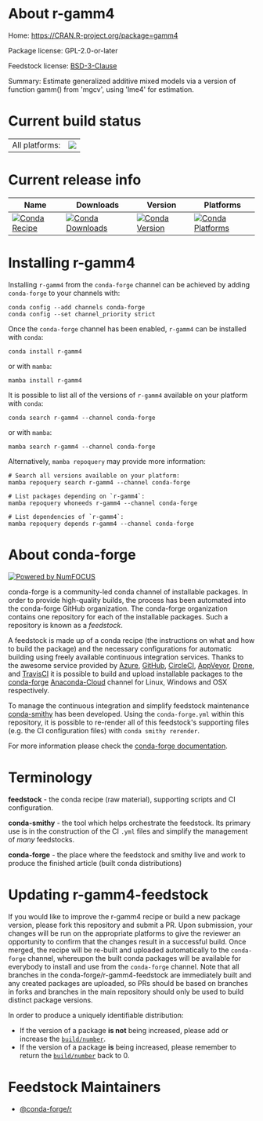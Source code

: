 About r-gamm4
=============

Home: https://CRAN.R-project.org/package=gamm4

Package license: GPL-2.0-or-later

Feedstock license: [BSD-3-Clause](https://github.com/conda-forge/r-gamm4-feedstock/blob/main/LICENSE.txt)

Summary: Estimate generalized additive mixed models via a version of function gamm() from 'mgcv', using 'lme4' for estimation.

Current build status
====================


<table><tr><td>All platforms:</td>
    <td>
      <a href="https://dev.azure.com/conda-forge/feedstock-builds/_build/latest?definitionId=2637&branchName=main">
        <img src="https://dev.azure.com/conda-forge/feedstock-builds/_apis/build/status/r-gamm4-feedstock?branchName=main">
      </a>
    </td>
  </tr>
</table>

Current release info
====================

| Name | Downloads | Version | Platforms |
| --- | --- | --- | --- |
| [![Conda Recipe](https://img.shields.io/badge/recipe-r--gamm4-green.svg)](https://anaconda.org/conda-forge/r-gamm4) | [![Conda Downloads](https://img.shields.io/conda/dn/conda-forge/r-gamm4.svg)](https://anaconda.org/conda-forge/r-gamm4) | [![Conda Version](https://img.shields.io/conda/vn/conda-forge/r-gamm4.svg)](https://anaconda.org/conda-forge/r-gamm4) | [![Conda Platforms](https://img.shields.io/conda/pn/conda-forge/r-gamm4.svg)](https://anaconda.org/conda-forge/r-gamm4) |

Installing r-gamm4
==================

Installing `r-gamm4` from the `conda-forge` channel can be achieved by adding `conda-forge` to your channels with:

```
conda config --add channels conda-forge
conda config --set channel_priority strict
```

Once the `conda-forge` channel has been enabled, `r-gamm4` can be installed with `conda`:

```
conda install r-gamm4
```

or with `mamba`:

```
mamba install r-gamm4
```

It is possible to list all of the versions of `r-gamm4` available on your platform with `conda`:

```
conda search r-gamm4 --channel conda-forge
```

or with `mamba`:

```
mamba search r-gamm4 --channel conda-forge
```

Alternatively, `mamba repoquery` may provide more information:

```
# Search all versions available on your platform:
mamba repoquery search r-gamm4 --channel conda-forge

# List packages depending on `r-gamm4`:
mamba repoquery whoneeds r-gamm4 --channel conda-forge

# List dependencies of `r-gamm4`:
mamba repoquery depends r-gamm4 --channel conda-forge
```


About conda-forge
=================

[![Powered by
NumFOCUS](https://img.shields.io/badge/powered%20by-NumFOCUS-orange.svg?style=flat&colorA=E1523D&colorB=007D8A)](https://numfocus.org)

conda-forge is a community-led conda channel of installable packages.
In order to provide high-quality builds, the process has been automated into the
conda-forge GitHub organization. The conda-forge organization contains one repository
for each of the installable packages. Such a repository is known as a *feedstock*.

A feedstock is made up of a conda recipe (the instructions on what and how to build
the package) and the necessary configurations for automatic building using freely
available continuous integration services. Thanks to the awesome service provided by
[Azure](https://azure.microsoft.com/en-us/services/devops/), [GitHub](https://github.com/),
[CircleCI](https://circleci.com/), [AppVeyor](https://www.appveyor.com/),
[Drone](https://cloud.drone.io/welcome), and [TravisCI](https://travis-ci.com/)
it is possible to build and upload installable packages to the
[conda-forge](https://anaconda.org/conda-forge) [Anaconda-Cloud](https://anaconda.org/)
channel for Linux, Windows and OSX respectively.

To manage the continuous integration and simplify feedstock maintenance
[conda-smithy](https://github.com/conda-forge/conda-smithy) has been developed.
Using the ``conda-forge.yml`` within this repository, it is possible to re-render all of
this feedstock's supporting files (e.g. the CI configuration files) with ``conda smithy rerender``.

For more information please check the [conda-forge documentation](https://conda-forge.org/docs/).

Terminology
===========

**feedstock** - the conda recipe (raw material), supporting scripts and CI configuration.

**conda-smithy** - the tool which helps orchestrate the feedstock.
                   Its primary use is in the construction of the CI ``.yml`` files
                   and simplify the management of *many* feedstocks.

**conda-forge** - the place where the feedstock and smithy live and work to
                  produce the finished article (built conda distributions)


Updating r-gamm4-feedstock
==========================

If you would like to improve the r-gamm4 recipe or build a new
package version, please fork this repository and submit a PR. Upon submission,
your changes will be run on the appropriate platforms to give the reviewer an
opportunity to confirm that the changes result in a successful build. Once
merged, the recipe will be re-built and uploaded automatically to the
`conda-forge` channel, whereupon the built conda packages will be available for
everybody to install and use from the `conda-forge` channel.
Note that all branches in the conda-forge/r-gamm4-feedstock are
immediately built and any created packages are uploaded, so PRs should be based
on branches in forks and branches in the main repository should only be used to
build distinct package versions.

In order to produce a uniquely identifiable distribution:
 * If the version of a package **is not** being increased, please add or increase
   the [``build/number``](https://docs.conda.io/projects/conda-build/en/latest/resources/define-metadata.html#build-number-and-string).
 * If the version of a package **is** being increased, please remember to return
   the [``build/number``](https://docs.conda.io/projects/conda-build/en/latest/resources/define-metadata.html#build-number-and-string)
   back to 0.

Feedstock Maintainers
=====================

* [@conda-forge/r](https://github.com/conda-forge/r/)

